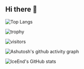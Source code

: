 ## Hi there 👋

<!--
**nanchen737491213/nanchen737491213** is a ✨ _special_ ✨ repository because its `README.md` (this file) appears on your GitHub profile.

Here are some ideas to get you started:

- 🔭 I’m currently working on ...
- 🌱 I’m currently learning ...
- 👯 I’m looking to collaborate on ...
- 🤔 I’m looking for help with ...
- 💬 Ask me about ...
- 📫 How to reach me: ...
- 😄 Pronouns: ...
- ⚡ Fun fact: ...
-->
![Top Langs](https://github-readme-stats.vercel.app/api/top-langs/?username=nanchen737491213)

![trophy](https://github-profile-trophy.vercel.app/?username=nanchen737491213)

![visitors](https://visitor-badge.glitch.me/badge?page_id=nanchen737491213&left_color=green&right_color=red)

![Ashutosh's github activity graph](https://github-readme-activity-graph.vercel.app/graph?username=nanchen737491213)


![IceEnd's GitHub stats](https://github-immortality.vercel.app/api?username=nanchen737491213)


